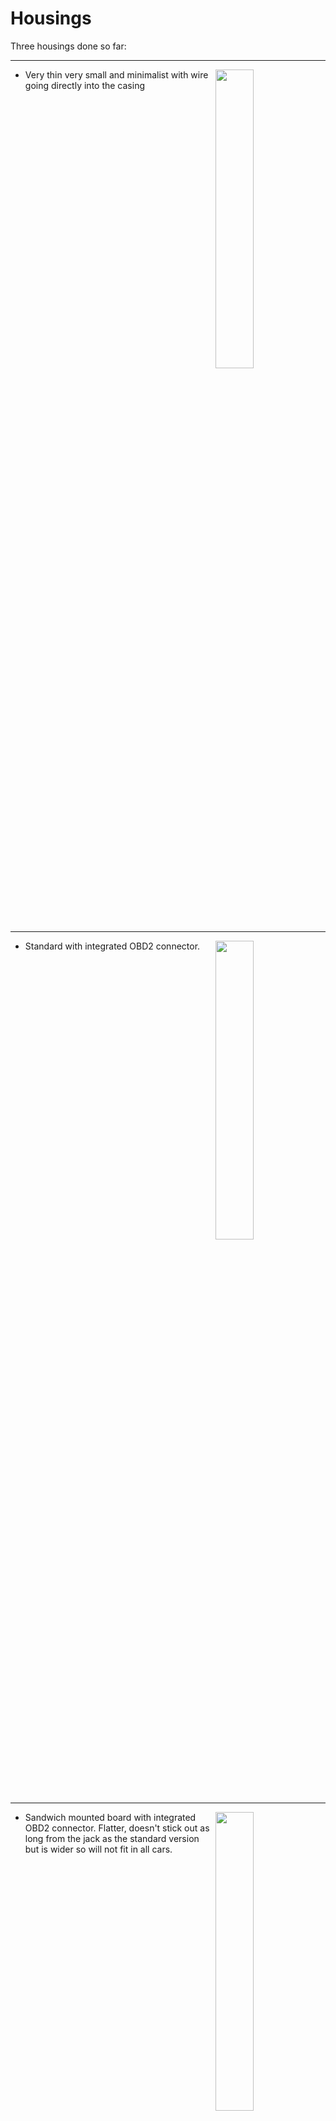 # Housings

Three housings done so far:

<hr>
<img src=https://user-images.githubusercontent.com/32169384/138956907-5b824772-4a7d-4e6e-83ae-9dbffd630f16.jpg width=35% align=right>  
  
- Very thin very small and minimalist with wire going directly into the casing
<br clear=all>
<hr>
  
<img src=https://user-images.githubusercontent.com/32169384/142175879-03e20653-0231-47e1-94f6-b4317e00aabb.jpg width=35% align=right>  

- Standard with integrated OBD2 connector. 
  
<br clear=all>
<hr>

<img src=https://user-images.githubusercontent.com/32169384/143077864-54e38de2-3b4a-4f49-bef5-e98d03e61bf6.jpg  width=35% align=right>  

- Sandwich mounted board with integrated OBD2 connector. Flatter, doesn't stick out as long from the jack as the standard version but is wider so will not fit in all cars.  
  
<br clear=all>
<hr>



## Standard
  
![IMG_20230101_144314](https://user-images.githubusercontent.com/32169384/210176532-8d54fdb8-3f13-40ab-a625-1747000f7ba4.jpg)
  
M2 screws and inserts  
  
![IMG_20230101_163405](https://user-images.githubusercontent.com/32169384/210176536-505c07d2-8870-4163-a1d2-327c2da3038a.jpg) 

![IMG_20221231_231028](https://user-images.githubusercontent.com/32169384/210156654-61d12e8b-7d08-4b2b-87bc-609340bda82a.jpg)

![IMG_20221231_230941](https://user-images.githubusercontent.com/32169384/210156655-14b1d871-1d6b-48fd-9cf7-27f492be7083.jpg)

## Sandwich mounted board
 
<img src=https://user-images.githubusercontent.com/32169384/143077864-54e38de2-3b4a-4f49-bef5-e98d03e61bf6.jpg>

## Add a beeper?  
 
![IMG_20211121_112251](https://user-images.githubusercontent.com/32169384/144240512-132497fa-c2ef-4080-86c8-e45fe76d6463.jpg)

  
# Minimalist small and flat

![small-housing(1)](https://user-images.githubusercontent.com/32169384/138956907-5b824772-4a7d-4e6e-83ae-9dbffd630f16.jpg)

![small-housing(3)](https://user-images.githubusercontent.com/32169384/138956928-8b44a92c-3336-4f66-8bfb-3b2ae9432360.jpg)

![small-housing(2)](https://user-images.githubusercontent.com/32169384/138956945-97b0403a-e5a8-471f-bc6c-01ba239a281d.jpg)

![IMG_20230926_152918](https://github.com/MagnusThome/RejsaCAN-ESP32/assets/32169384/d7f06134-aefb-4829-9af6-b793f5d9f76e)
  
# RejsaCAN v6.0 dual CAN with ESP32-C6  

![RejsaCAN v6 0](https://github.com/MagnusThome/RejsaCAN-ESP32/assets/32169384/6549e4d6-8088-446a-bb26-6ddcf123da19)  

![comparison](https://github.com/MagnusThome/RejsaCAN-ESP32/assets/32169384/59629565-2a56-41a3-a733-1d4595240011)  
  
![screw terminal 1](https://github.com/MagnusThome/RejsaCAN-ESP32/assets/32169384/6e29e880-1655-4fed-8590-ffe28d65e589)  
  
![screw terminal 2](https://github.com/MagnusThome/RejsaCAN-ESP32/assets/32169384/b5ec4b67-5ba8-43c1-9278-3aa22761d4ee)  
  
![screw terminal 3](https://github.com/MagnusThome/RejsaCAN-ESP32/assets/32169384/9a0dee41-8e81-416e-a523-10eb8c71a85d)  
  
![screw terminal 4](https://github.com/MagnusThome/RejsaCAN-ESP32/assets/32169384/f4946be6-e599-49ab-9615-256a0045a8f3)  

 
